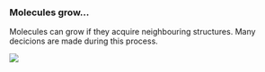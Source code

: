 ### Molecules grow...

Molecules can grow if they acquire neighbouring structures. Many decicions are made during this process.

![](assets/gifs/show-molecules-grow.gif)
